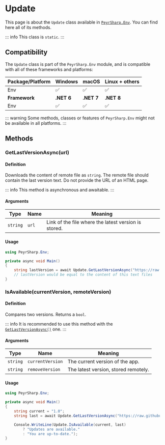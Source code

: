 # Update

This page is about the `Update` class available in [`PeyrSharp.Env`](/env.md).
You can find here all of its methods.

::: info
This class is `static`.
:::

## Compatibility

The `Update` class is part of the `PeyrSharp.Env` module, and is compatible with all of these frameworks and platforms:

| Package/Platform | Windows    | macOS      | Linux + others |
| ---------------- | ---------- | ---------- | -------------- |
| Env              | ✅         | ✅         | ✅             |
| **Framework**    | **.NET 6** | **.NET 7** | **.NET 8**     |
| Env              | ✅         | ✅         | ✅             |

::: warning
Some methods, classes or features of `PeyrSharp.Env` might not be available in all platforms.
:::

## Methods

### GetLastVersionAsync(url)

#### Definition

Downloads the content of remote file as `string`. The remote file should contain the last version text. Do not provide the URL of an HTML page.

::: info
This method is asynchronous and awaitable.
:::

#### Arguments

| Type     | Name  | Meaning                                              |
| -------- | ----- | ---------------------------------------------------- |
| `string` | `url` | Link of the file where the latest version is stored. |

#### Usage

```c#
using PeyrSharp.Env;

private async void Main()
{
    string lastVersion = await Update.GetLastVersionAsync("https://raw.githubusercontent.com/DevyusCode/LeoCorp-Docs/master/Liens/Update%20System/LABS%20Experimental%20Console/version.txt");
    // lastVersion would be equal to the content of this text files
}
```

### IsAvailable(currentVersion, remoteVersion)

#### Definition

Compares two versions. Returns a `bool`.

::: info
It is recommended to use this method with the [`GetLastVersionAsync()`](#getlastversionasync-url) one.
:::

#### Arguments

| Type     | Name             | Meaning                              |
| -------- | ---------------- | ------------------------------------ |
| `string` | `currentVersion` | The current version of the app.      |
| `string` | `removeVersion`  | The latest version, stored remotely. |

#### Usage

```c#
using PeyrSharp.Env;

private async void Main()
{
    string current = "1.0";
    string last = await Update.GetLastVersionAsync("https://raw.githubusercontent.com/DevyusCode/LeoCorp-Docs/master/Liens/Update%20System/LABS%20Experimental%20Console/version.txt");

    Console.WriteLine(Update.IsAvailable(current, last)
        ? "Updates are available."
        : "You are up-to-date.");
}
```
